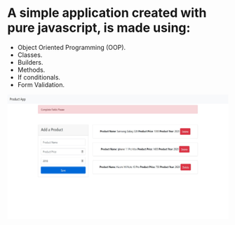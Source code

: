 # A simple application created with pure javascript, is made using:

* Object Oriented Programming (OOP).
* Classes.
* Builders.
* Methods.
* If conditionals.
* Form Validation.

![screenshot](screenshot.jpg)
